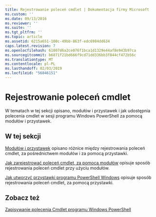 ```yaml
---
title: Rejestrowanie poleceń cmdlet | Dokumentacja firmy Microsoft
ms.custom: ''
ms.date: 09/13/2016
ms.reviewer: ''
ms.suite: ''
ms.tgt_pltfrm: ''
ms.topic: article
ms.assetid: 6215a651-100c-49bb-863f-edc6984dd634
caps.latest.revision: 7
ms.openlocfilehash: 61807d6a2ce076f1bca1d1329e44af8e943b97ca
ms.sourcegitcommit: b6871f21bd666f9cd71dd336bb3f844cf472b56c
ms.translationtype: MT
ms.contentlocale: pl-PL
ms.lasthandoff: 02/03/2019
ms.locfileid: "56846151"
---
```

# <a name="registering-cmdlets"></a>Rejestrowanie poleceń cmdlet

W tematach w tej sekcji opisano, modułów i przystawek i jak udostępnia polecenia cmdlet w sesji programu Windows PowerShell za pomocą modułów i przystawek.

## <a name="in-this-section"></a>W tej sekcji

[Modułów i przystawek](./modules-and-snap-ins.md) opisano różnice między rejestrowania poleceń cmdlet, za pośrednictwem modułów i za pomocą przystawki.

[Jak zarejestrować poleceń cmdlet, za pomocą modułów](./how-to-import-cmdlets-using-modules.md) opisuje sposób rejestrowania poleceń cmdlet przy użyciu modułów.

[Jak utworzyć przystawki programu PowerShell Windows](./how-to-create-a-windows-powershell-snap-in.md) opisuje sposób rejestrowania poleceń cmdlet, za pomocą przystawki.

## <a name="see-also"></a>Zobacz też

[Zapisywanie polecenia Cmdlet programu Windows PowerShell](./writing-a-windows-powershell-cmdlet.md)
